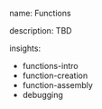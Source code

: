 name: Functions

description: TBD

insights:
  - functions-intro
  - function-creation
  - function-assembly
  - debugging
